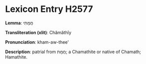 # Lexicon Entry H2577

**Lemma**: חֲמָתִי

**Transliteration (xlit)**: Chămâthîy

**Pronunciation**: kham-aw-thee'

**Description**:
patrial from חֲמָת; a Chamathite or native of Chamath; Hamathite.
